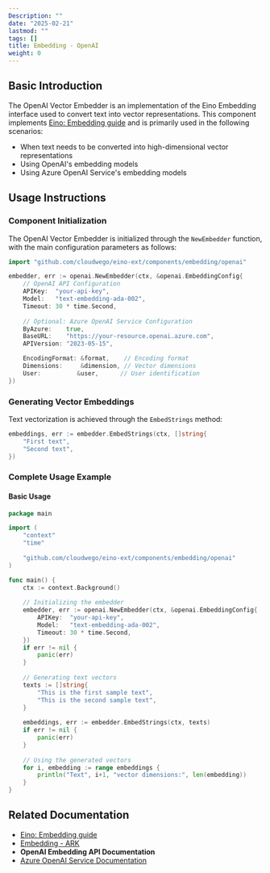 ```yaml
---
Description: ""
date: "2025-02-21"
lastmod: ""
tags: []
title: Embedding - OpenAI
weight: 0
---
```


## **Basic Introduction**

The OpenAI Vector Embedder is an implementation of the Eino Embedding interface used to convert text into vector representations. This component implements [Eino: Embedding guide](/docs/eino/core_modules/components/embedding_guide) and is primarily used in the following scenarios:

- When text needs to be converted into high-dimensional vector representations
- Using OpenAI's embedding models
- Using Azure OpenAI Service's embedding models

## **Usage Instructions**

### **Component Initialization**

The OpenAI Vector Embedder is initialized through the `NewEmbedder` function, with the main configuration parameters as follows:

```go
import "github.com/cloudwego/eino-ext/components/embedding/openai"

embedder, err := openai.NewEmbedder(ctx, &openai.EmbeddingConfig{
    // OpenAI API Configuration
    APIKey:  "your-api-key",
    Model:   "text-embedding-ada-002",
    Timeout: 30 * time.Second,
    
    // Optional: Azure OpenAI Service Configuration
    ByAzure:    true,
    BaseURL:    "https://your-resource.openai.azure.com",
    APIVersion: "2023-05-15",

    EncodingFormat: &format,    // Encoding format
    Dimensions:     &dimension, // Vector dimensions
    User:          &user,      // User identification
})
```

### **Generating Vector Embeddings**

Text vectorization is achieved through the `EmbedStrings` method:

```go
embeddings, err := embedder.EmbedStrings(ctx, []string{
    "First text",
    "Second text",
})
```

### **Complete Usage Example**

#### **Basic Usage**

```go
package main

import (
    "context"
    "time"
    
    "github.com/cloudwego/eino-ext/components/embedding/openai"
)

func main() {
    ctx := context.Background()
    
    // Initializing the embedder
    embedder, err := openai.NewEmbedder(ctx, &openai.EmbeddingConfig{
        APIKey:  "your-api-key",
        Model:   "text-embedding-ada-002",
        Timeout: 30 * time.Second,
    })
    if err != nil {
        panic(err)
    }
    
    // Generating text vectors
    texts := []string{
        "This is the first sample text",
        "This is the second sample text",
    }
    
    embeddings, err := embedder.EmbedStrings(ctx, texts)
    if err != nil {
        panic(err)
    }
    
    // Using the generated vectors
    for i, embedding := range embeddings {
        println("Text", i+1, "vector dimensions:", len(embedding))
    }
}
```

## **Related Documentation**

- [Eino: Embedding guide](/docs/eino/core_modules/components/embedding_guide)
- [Embedding - ARK](/docs/eino/ecosystem/embedding/embedding_ark)
- __OpenAI Embedding API Documentation__
- [Azure OpenAI Service Documentation](https://learn.microsoft.com/azure/cognitive-services/openai/)
